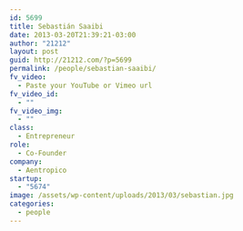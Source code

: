 ```yaml
---
id: 5699
title: Sebastián Saaibi
date: 2013-03-20T21:39:21-03:00
author: "21212"
layout: post
guid: http://21212.com/?p=5699
permalink: /people/sebastian-saaibi/
fv_video:
  - Paste your YouTube or Vimeo url
fv_video_id:
  - ""
fv_video_img:
  - ""
class:
  - Entrepreneur
role:
  - Co-Founder
company:
  - Aentropico
startup:
  - "5674"
image: /assets/wp-content/uploads/2013/03/sebastian.jpg
categories:
  - people
---
```

